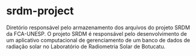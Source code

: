 # srdm-project
Diretório responsável pelo armazenamento dos arquivos do projeto SRDM da FCA-UNESP. O projeto SRDM é responsável pelo desenvolvimento de um aplicativo computacional de gerenciamento de um banco de dados de radiação solar no Laboratório de Radiometria Solar de Botucatu.
